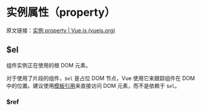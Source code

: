 # 实例属性（property）

原文链接：[实例 property | Vue.js (vuejs.org)](https://v3.cn.vuejs.org/api/instance-properties.html)

## $el

组件实例正在使用的根 DOM 元素。

对于使用了片段的组件，`$el` 是占位 DOM 节点，Vue 使用它来跟踪组件在 DOM 中的位置。建议使用[模板引用](https://v3.cn.vuejs.org/guide/component-template-refs.html)来直接访问 DOM 元素，而不是依赖于 `$el`。

### $ref

